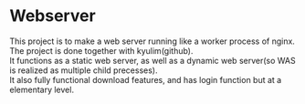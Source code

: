 # Webserver
This project is to make a web server running like a worker process of nginx. <br>
The project is done together with kyulim(github). <br>
It functions as a static web server, as well as a dynamic web server(so WAS is realized as multiple child precesses).<br>
It also fully functional download features, and has login function but at a elementary level.<br>
